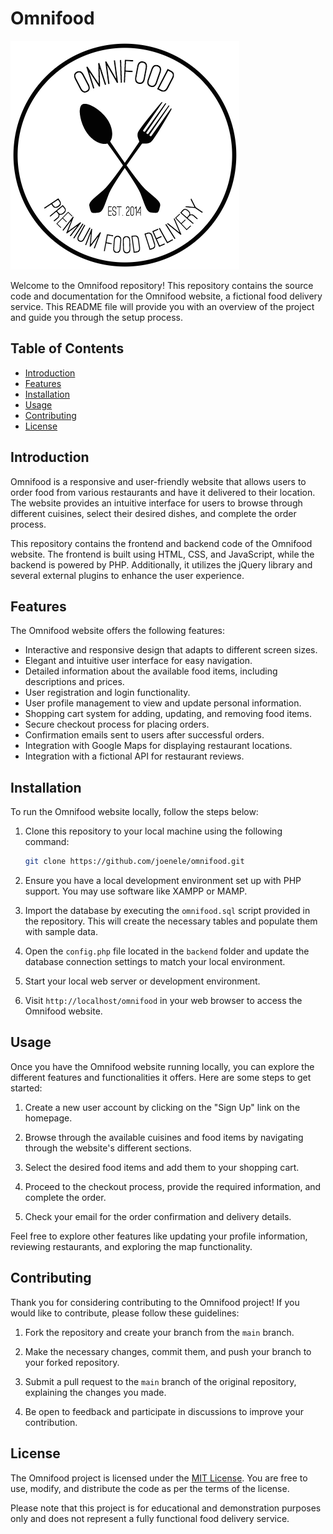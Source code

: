 # Omnifood

![Omnifood](https://github.com/joenele/omnifood/blob/master/resources/img/logo.png)

Welcome to the Omnifood repository! This repository contains the source code and documentation for the Omnifood website, a fictional food delivery service. This README file will provide you with an overview of the project and guide you through the setup process.

## Table of Contents

- [Introduction](#introduction)
- [Features](#features)
- [Installation](#installation)
- [Usage](#usage)
- [Contributing](#contributing)
- [License](#license)

## Introduction

Omnifood is a responsive and user-friendly website that allows users to order food from various restaurants and have it delivered to their location. The website provides an intuitive interface for users to browse through different cuisines, select their desired dishes, and complete the order process.

This repository contains the frontend and backend code of the Omnifood website. The frontend is built using HTML, CSS, and JavaScript, while the backend is powered by PHP. Additionally, it utilizes the jQuery library and several external plugins to enhance the user experience.

## Features

The Omnifood website offers the following features:

- Interactive and responsive design that adapts to different screen sizes.
- Elegant and intuitive user interface for easy navigation.
- Detailed information about the available food items, including descriptions and prices.
- User registration and login functionality.
- User profile management to view and update personal information.
- Shopping cart system for adding, updating, and removing food items.
- Secure checkout process for placing orders.
- Confirmation emails sent to users after successful orders.
- Integration with Google Maps for displaying restaurant locations.
- Integration with a fictional API for restaurant reviews.

## Installation

To run the Omnifood website locally, follow the steps below:

1. Clone this repository to your local machine using the following command:

   ```bash
   git clone https://github.com/joenele/omnifood.git
   ```

2. Ensure you have a local development environment set up with PHP support. You may use software like XAMPP or MAMP.

3. Import the database by executing the `omnifood.sql` script provided in the repository. This will create the necessary tables and populate them with sample data.

4. Open the `config.php` file located in the `backend` folder and update the database connection settings to match your local environment.

5. Start your local web server or development environment.

6. Visit `http://localhost/omnifood` in your web browser to access the Omnifood website.

## Usage

Once you have the Omnifood website running locally, you can explore the different features and functionalities it offers. Here are some steps to get started:

1. Create a new user account by clicking on the "Sign Up" link on the homepage.

2. Browse through the available cuisines and food items by navigating through the website's different sections.

3. Select the desired food items and add them to your shopping cart.

4. Proceed to the checkout process, provide the required information, and complete the order.

5. Check your email for the order confirmation and delivery details.

Feel free to explore other features like updating your profile information, reviewing restaurants, and exploring the map functionality.

## Contributing

Thank you for considering contributing to the Omnifood project! If you would like to contribute, please follow these guidelines:

1. Fork the repository and create your branch from the `main` branch.

2. Make the necessary changes, commit them, and push your branch to your forked repository.

3. Submit a pull request to the `main` branch of the original repository, explaining the changes you made.

4. Be open to feedback and participate in discussions to improve your contribution.

## License

The Omnifood project is licensed under the [MIT License](LICENSE). You are free to use, modify, and distribute the code as per the terms of the license.

Please note that this project is for educational and demonstration purposes only and does not represent a fully functional food delivery service.
